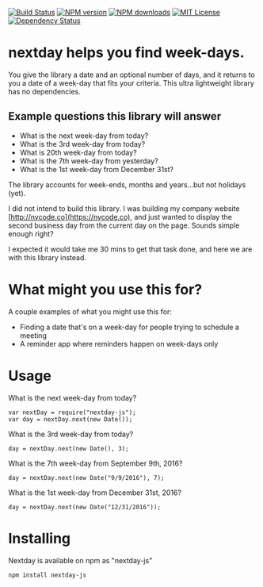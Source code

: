 [![Build Status](https://travis-ci.org/chrisanderss0n/nextday.svg?branch=master)](https://travis-ci.org/chrisanderss0n/nextday) [![NPM version][npm-version-image]][npm-url] [![NPM downloads][npm-downloads-image]][npm-url] [![MIT License][license-image]][license-url] <span class="badge-daviddm"><a href="https://david-dm.org/chrisanderss0n/nextday" title="View the status of this project's dependencies on DavidDM"><img src="https://david-dm.org/chrisanderss0n/nextday.svg" alt="Dependency Status" /></a></span>

# nextday helps you find week-days.
You give the library a date and an optional number of days, and it returns to you a date of a week-day that fits your criteria.  This ultra lightweight library has no dependencies.

<h2>Example questions this library will answer</h2>

- What is the next week-day from today?
- What is the 3rd week-day from today?
- What is 20th week-day from today?
- What is the 7th week-day from yesterday?
- What is the 1st week-day from December 31st?

The library accounts for week-ends, months and years...but not holidays (yet).

I did not intend to build this library.  I was building my company website [http://nycode.co](https://nycode.co), and just wanted to display the second business day from the current day on the page.  Sounds simple enough right?

I expected it would take me 30 mins to get that task done, and here we are with this library instead.

# What might you use this for?

A couple examples of what you might use this for:

- Finding a date that's on a week-day for people trying to schedule a meeting
- A reminder app where reminders happen on week-days only

# Usage

What is the next week-day from today?
```
var nextDay = require("nextday-js");
var day = nextDay.next(new Date());
```

What is the 3rd week-day from today?
```
day = nextDay.next(new Date(), 3);
```

What is the 7th week-day from September 9th, 2016?
```
day = nextDay.next(new Date("9/9/2016"), 7);
```

What is the 1st week-day from December 31st, 2016?
```
day = nextDay.next(new Date("12/31/2016"));
```

# Installing
Nextday is available on npm as "nextday-js"
```
npm install nextday-js
```

[license-image]: http://img.shields.io/badge/license-MIT-blue.svg?style=flat
[license-url]: LICENSE

[npm-url]: https://npmjs.org/package/nextday-js
[npm-version-image]: http://img.shields.io/npm/v/nextday-js.svg?style=flat
[npm-downloads-image]: http://img.shields.io/npm/dm/nextday-js.svg?style=flat